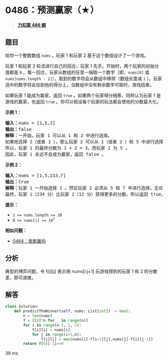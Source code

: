# 0486：预测赢家（★）


> <u>**[力扣第 486 题](https://leetcode.cn/problems/predict-the-winner/)**</u>

## 题目

<p>给你一个整数数组 <code>nums</code> 。玩家 1 和玩家 2 基于这个数组设计了一个游戏。</p>

<p>玩家 1 和玩家 2 轮流进行自己的回合，玩家 1 先手。开始时，两个玩家的初始分值都是 <code>0</code> 。每一回合，玩家从数组的任意一端取一个数字（即，<code>nums[0]</code> 或 <code>nums[nums.length - 1]</code>），取到的数字将会从数组中移除（数组长度减 <code>1</code> ）。玩家选中的数字将会加到他的得分上。当数组中没有剩余数字可取时，游戏结束。</p>

<p>如果玩家 1 能成为赢家，返回 <code>true</code> 。如果两个玩家得分相等，同样认为玩家 1 是游戏的赢家，也返回 <code>true</code> 。你可以假设每个玩家的玩法都会使他的分数最大化。</p>



<p><strong>示例 1：</strong></p>

<pre>
<strong>输入：</strong>nums = [1,5,2]
<strong>输出：</strong>false
<strong>解释：</strong>一开始，玩家 1 可以从 1 和 2 中进行选择。
如果他选择 2（或者 1 ），那么玩家 2 可以从 1（或者 2 ）和 5 中进行选择。如果玩家 2 选择了 5 ，那么玩家 1 则只剩下 1（或者 2 ）可选。
所以，玩家 1 的最终分数为 1 + 2 = 3，而玩家 2 为 5 。
因此，玩家 1 永远不会成为赢家，返回 false 。</pre>

<p><strong>示例 2：</strong></p>

<pre>
<strong>输入：</strong>nums = [1,5,233,7]
<strong>输出：</strong>true
<strong>解释：</strong>玩家 1 一开始选择 1 。然后玩家 2 必须从 5 和 7 中进行选择。无论玩家 2 选择了哪个，玩家 1 都可以选择 233 。
最终，玩家 1（234 分）比玩家 2（12 分）获得更多的分数，所以返回 true，表示玩家 1 可以成为赢家。</pre>



<p><strong>提示：</strong></p>

<ul>
<li><code>1 &lt;= nums.length &lt;= 20</code></li>
<li><code>0 &lt;= nums[i] &lt;= 10<sup>7</sup></code></li>
</ul>


**相似问题：**
- [0464：我能赢吗](/leetcode/0464)


## 分析

典型的博弈问题，令 f[i][j] 表示用 nums[i:j+1] 玩游戏得到的玩家 1 和 2 的分数差，即可递推。 

## 解答

```python
class Solution:
    def predictTheWinner(self, nums: List[int]) -> bool:
        n = len(nums)
        f = [[0]*n for _ in range(n)]
        for i in range(n-1,-1,-1):
            f[i][i] = nums[i]
            for j in range(i+1,n):
                f[i][j] = max(nums[i]-f[i+1][j],nums[j]-f[i][j-1])
        return f[0][-1]>=0
```
39 ms
